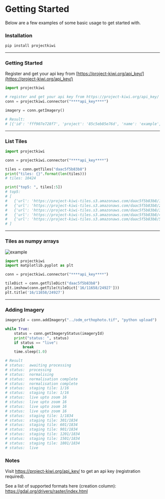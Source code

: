 # Getting Started

Below are a few examples of some basic usage to get started with.


### Installation
```Bash
pip install projectkiwi
```

--- 

### Getting Started
Register and get your api key from [https://project-kiwi.org/api_key/](https://project-kiwi.org/api_key/)
```Python
import projectkiwi

# register and get your api key from https://project-kiwi.org/api_key/
conn = projectkiwi.connector("****api_key****")

imagery = conn.getImagery()

# Result:
# [{'id': 'fff907e728f7', 'project': '85c5eb85e76d', 'name': 'example', 'url': 'https://project-kiwi-tiles.s3.amazonaws.com/fff907e728f7/{z}/{x}/{y}', 'ref': 'False', 'status': 'live', 'invert_y': 1}]
```

---

### List Tiles
```Python
import projectkiwi

conn = projectkiwi.connector("****api_key****")

tiles = conn.getTiles("daac5f5b83b8")
print("tiles: {}".format(len(tiles)))
# tiles: 10424

print("top5: ", tiles[:5])
# top5:  
# [
#   {'url': 'https://project-kiwi-tiles.s3.amazonaws.com/daac5f5b83b8/1/0/0', 'zxy': '1/0/0'}, 
#   {'url': 'https://project-kiwi-tiles.s3.amazonaws.com/daac5f5b83b8/2/0/1', 'zxy': '2/0/1'}, 
#   {'url': 'https://project-kiwi-tiles.s3.amazonaws.com/daac5f5b83b8/3/1/3', 'zxy': '3/1/3'}, 
#   {'url': 'https://project-kiwi-tiles.s3.amazonaws.com/daac5f5b83b8/4/2/6', 'zxy': '4/2/6'}, 
#   {'url': 'https://project-kiwi-tiles.s3.amazonaws.com/daac5f5b83b8/5/5/12', 'zxy': '5/5/12'}
# ]
```

---

### Tiles as numpy arrays

<!-- ![example](figs/example.png) -->
![example](https://raw.githubusercontent.com/michaelthoreau/projectkiwi/main/figs/example.png)


```Python
import projectkiwi
import matplotlib.pyplot as plt

conn = projectkiwi.connector("****api_key****")

tileDict = conn.getTileDict("daac5f5b83b8")
plt.imshow(conn.getTile(tileDict['16/11658/24927']))
plt.title('16/11658/24927')
```

---

### Adding Imagery

```Python
imageryId = conn.addImagery("../odm_orthophoto.tif", "python upload")

while True:
    status = conn.getImageryStatus(imageryId)
    print("status: ", status)
    if status == "live":
        break
    time.sleep(1.0)

# Result
# status:  awaiting processing
# status:  processing
# status:  normalising
# status:  normalisation complete
# status:  normalisation complete
# status:  staging tile: 1/16
# status:  staging tile: 1/16
# status:  live upto zoom 16
# status:  live upto zoom 16
# status:  live upto zoom 16
# status:  live upto zoom 16
# status:  staging tile: 1/1834
# status:  staging tile: 301/1834
# status:  staging tile: 601/1834
# status:  staging tile: 901/1834
# status:  staging tile: 1201/1834
# status:  staging tile: 1501/1834
# status:  staging tile: 1801/1834
# status:  live
```


### Notes
Visit https://project-kiwi.org/api_key/ to get an api key (registration required).

See a list of supported formats here (creation column):
https://gdal.org/drivers/raster/index.html

